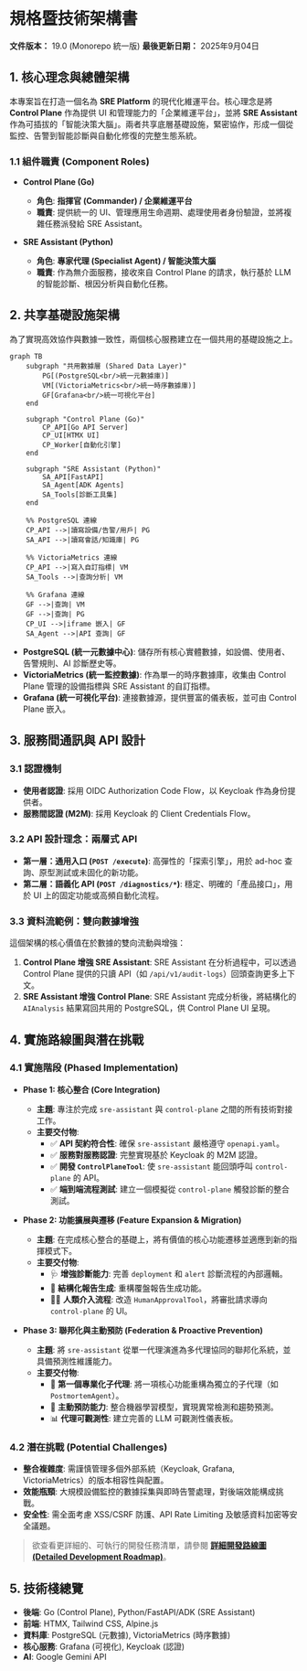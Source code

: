 # 規格暨技術架構書

**文件版本：** 19.0 (Monorepo 統一版)
**最後更新日期：** 2025年9月04日

## 1. 核心理念與總體架構

本專案旨在打造一個名為 **SRE Platform** 的現代化維運平台。核心理念是將 **Control Plane** 作為提供 UI 和管理能力的「企業維運平台」，並將 **SRE Assistant** 作為可插拔的「智能決策大腦」。兩者共享底層基礎設施，緊密協作，形成一個從監控、告警到智能診斷與自動化修復的完整生態系統。

### 1.1 組件職責 (Component Roles)

- **Control Plane (Go)**
  - **角色**: **指揮官 (Commander) / 企業維運平台**
  - **職責**: 提供統一的 UI、管理應用生命週期、處理使用者身份驗證，並將複雜任務派發給 SRE Assistant。

- **SRE Assistant (Python)**
  - **角色**: **專家代理 (Specialist Agent) / 智能決策大腦**
  - **職責**: 作為無介面服務，接收來自 Control Plane 的請求，執行基於 LLM 的智能診斷、根因分析與自動化任務。

## 2. 共享基礎設施架構

為了實現高效協作與數據一致性，兩個核心服務建立在一個共用的基礎設施之上。

```mermaid
graph TB
    subgraph "共用數據層 (Shared Data Layer)"
        PG[(PostgreSQL<br/>統一元數據庫)]
        VM[(VictoriaMetrics<br/>統一時序數據庫)]
        GF[Grafana<br/>統一可視化平台]
    end

    subgraph "Control Plane (Go)"
        CP_API[Go API Server]
        CP_UI[HTMX UI]
        CP_Worker[自動化引擎]
    end

    subgraph "SRE Assistant (Python)"
        SA_API[FastAPI]
        SA_Agent[ADK Agents]
        SA_Tools[診斷工具集]
    end

    %% PostgreSQL 連線
    CP_API -->|讀寫設備/告警/用戶| PG
    SA_API -->|讀寫會話/知識庫| PG

    %% VictoriaMetrics 連線
    CP_API -->|寫入自訂指標| VM
    SA_Tools -->|查詢分析| VM

    %% Grafana 連線
    GF -->|查詢| VM
    GF -->|查詢| PG
    CP_UI -->|iframe 嵌入| GF
    SA_Agent -->|API 查詢| GF
```

- **PostgreSQL (統一元數據中心)**: 儲存所有核心實體數據，如設備、使用者、告警規則、AI 診斷歷史等。
- **VictoriaMetrics (統一監控數據)**: 作為單一的時序數據庫，收集由 Control Plane 管理的設備指標與 SRE Assistant 的自訂指標。
- **Grafana (統一可視化平台)**: 連接數據源，提供豐富的儀表板，並可由 Control Plane 嵌入。

## 3. 服務間通訊與 API 設計

### 3.1 認證機制

- **使用者認證**: 採用 OIDC Authorization Code Flow，以 Keycloak 作為身份提供者。
- **服務間認證 (M2M)**: 採用 Keycloak 的 Client Credentials Flow。

### 3.2 API 設計理念：兩層式 API

- **第一層：通用入口 (`POST /execute`)**: 高彈性的「探索引擎」，用於 ad-hoc 查詢、原型測試或未固化的新功能。
- **第二層：語義化 API (`POST /diagnostics/*`)**: 穩定、明確的「產品接口」，用於 UI 上的固定功能或高頻自動化流程。

### 3.3 資料流範例：雙向數據增強

這個架構的核心價值在於數據的雙向流動與增強：
1.  **Control Plane 增強 SRE Assistant**: SRE Assistant 在分析過程中，可以透過 Control Plane 提供的只讀 API（如 `/api/v1/audit-logs`）回頭查詢更多上下文。
2.  **SRE Assistant 增強 Control Plane**: SRE Assistant 完成分析後，將結構化的 `AIAnalysis` 結果寫回共用的 PostgreSQL，供 Control Plane UI 呈現。

## 4. 實施路線圖與潛在挑戰

### 4.1 實施階段 (Phased Implementation)

- **Phase 1: 核心整合 (Core Integration)**
  - **主題**: 專注於完成 `sre-assistant` 與 `control-plane` 之間的所有技術對接工作。
  - **主要交付物**:
    - ✅ **API 契約符合性**: 確保 `sre-assistant` 嚴格遵守 `openapi.yaml`。
    - ✅ **服務對服務認證**: 完整實現基於 Keycloak 的 M2M 認證。
    - ✅ **開發 `ControlPlaneTool`**: 使 `sre-assistant` 能回頭呼叫 `control-plane` 的 API。
    - ✅ **端到端流程測試**: 建立一個模擬從 `control-plane` 觸發診斷的整合測試。

- **Phase 2: 功能擴展與遷移 (Feature Expansion & Migration)**
  - **主題**: 在完成核心整合的基礎上，將有價值的核心功能遷移並適應到新的指揮模式下。
  - **主要交付物**:
    - 🩺 **增強診斷能力**: 完善 `deployment` 和 `alert` 診斷流程的內部邏輯。
    - 📝 **結構化報告生成**: 重構覆盤報告生成功能。
    - 🧑‍💻 **人類介入流程**: 改造 `HumanApprovalTool`，將審批請求導向 `control-plane` 的 UI。

- **Phase 3: 聯邦化與主動預防 (Federation & Proactive Prevention)**
  - **主題**: 將 `sre-assistant` 從單一代理演進為多代理協同的聯邦化系統，並具備預測性維護能力。
  - **主要交付物**:
    - 🤖 **第一個專業化子代理**: 將一項核心功能重構為獨立的子代理（如 `PostmortemAgent`）。
    - 🔮 **主動預防能力**: 整合機器學習模型，實現異常檢測和趨勢預測。
    - 📊 **代理可觀測性**: 建立完善的 LLM 可觀測性儀表板。

### 4.2 潛在挑戰 (Potential Challenges)

- **整合複雜度**: 需謹慎管理多個外部系統（Keycloak, Grafana, VictoriaMetrics）的版本相容性與配置。
- **效能瓶頸**: 大規模設備監控的數據採集與即時告警處理，對後端效能構成挑戰。
- **安全性**: 需全面考慮 XSS/CSRF 防護、API Rate Limiting 及敏感資料加密等安全議題。

> 欲查看更詳細的、可執行的開發任務清單，請參閱 [**詳細開發路線圖 (Detailed Development Roadmap)**](ROADMAP.md)。

## 5. 技術棧總覽

* **後端**: Go (Control Plane), Python/FastAPI/ADK (SRE Assistant)
* **前端**: HTMX, Tailwind CSS, Alpine.js
* **資料庫**: PostgreSQL (元數據), VictoriaMetrics (時序數據)
* **核心服務**: Grafana (可視化), Keycloak (認證)
* **AI**: Google Gemini API
